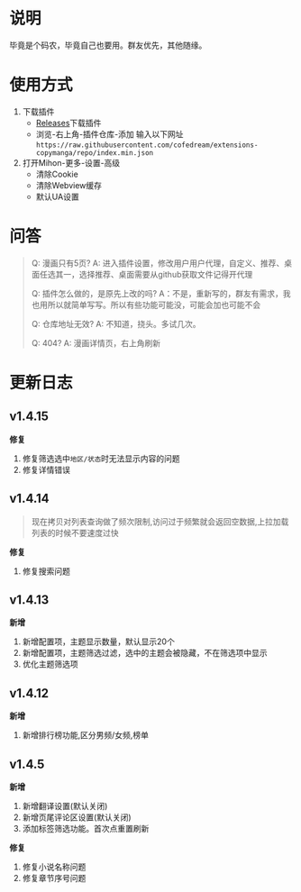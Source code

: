 # 说明

毕竟是个码农，毕竟自己也要用。群友优先，其他随缘。

# 使用方式

1. 下载插件
   - [Releases](https://github.com/cofedream/extensions-copymanga/releases)下载插件
   - 浏览-右上角-插件仓库-添加 输入以下网址`https://raw.githubusercontent.com/cofedream/extensions-copymanga/repo/index.min.json`
2. 打开Mihon-更多-设置-高级
   - 清除Cookie
   - 清除Webview缓存
   - 默认UA设置
 
# 问答

> Q: 漫画只有5页?
> A: 进入插件设置，修改用户用户代理，自定义、推荐、桌面任选其一，选择推荐、桌面需要从github获取文件记得开代理
> 
> Q: 插件怎么做的，是原先上改的吗?
> A：不是，重新写的，群友有需求，我也用所以就简单写写。所以有些功能可能没，可能会加也可能不会
> 
> Q: 仓库地址无效?
> A: 不知道，挠头。多试几次。
> 
> Q: 404?
> A: 漫画详情页，右上角刷新
> 

# 更新日志

## v1.4.15

**修复**

1. 修复筛选选中`地区/状态`时无法显示内容的问题
2. 修复详情错误

## v1.4.14

> 现在拷贝对列表查询做了频次限制,访问过于频繁就会返回空数据,上拉加载列表的时候不要速度过快

**修复**

1. 修复搜索问题

## v1.4.13

**新增**

1. 新增配置项，主题显示数量，默认显示20个
2. 新增配置项，主题筛选过滤，选中的主题会被隐藏，不在筛选项中显示
3. 优化主题筛选项

## v1.4.12

**新增**

1. 新增排行榜功能,区分男频/女频,榜单

## v1.4.5

**新增**
1. 新增翻译设置(默认关闭)
2. 新增页尾评论区设置(默认关闭)
3. 添加标签筛选功能。首次点重置刷新

**修复**

1. 修复小说名称问题
2. 修复章节序号问题
